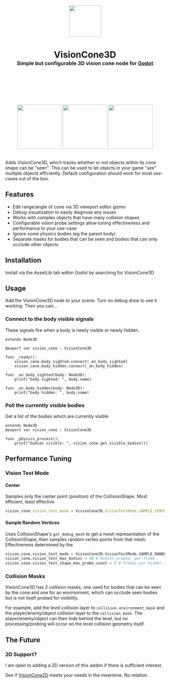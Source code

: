 <div align="center">
	<br/>
	<br/>
	<img src="addons/tattomoosa.vision_cone_3d/icons/VisionCone3D.svg" width="100"/>
	<br/>
	<h1>
		VisionCone3D
		<br/>
		<sub>
		<sub>
		<sub>
		Simple but configurable 3D vision cone node for <a href="https://godotengine.org/">Godot</a>
		</sub>
		</sub>
		</sub>
		<br/>
		<br/>
		<br/>
	</h1>
	<br/>
	<br/>
	<img src="./readme_images/demo.png" height="140">
	<img src="./readme_images/stress_test.png" height="140">
	<img src="./readme_images/editor_view.png" height="140">
	<br/>
	<br/>
</div>

Adds VisionCone3D, which tracks whether or not objects within its cone shape can be "seen".
This can be used to let objects in your game "see" multiple objects efficiently.
Default configuration should work for most use-cases out of the box.

## Features

* Edit range/angle of cone via 3D viewport editor gizmo
* Debug visualization to easily diagnose any issues
* Works with complex objects that have many collision shapes
* Configurable vision probe settings allow tuning effectiveness and performance to your use-case
* Ignore some physics bodies (eg the parent body)
* Separate masks for bodies that can be seen and bodies that can only occlude other objects

## Installation

Install via the AssetLib tab within Godot by searching for VisionCone3D

## Usage

Add the VisionCone3D node to your scene. Turn on debug draw to see it working. Then you can...

### Connect to the body visible signals

These signals fire when a body is newly visible or newly hidden.

```gdscript
extends Node3D

@export var vision_cone : VisionCone3D

func _ready():
	vision_cone.body_sighted.connect(_on_body_sighted)
	vision_cone.body_hidden.connect(_on_body_hidden)

func _on_body_sighted(body: Node3D):
	print("body sighted: ", body.name)

func _on_body_hidden(body: Node3D):
	print("body hidden: ", body.name)
```

### Poll the currently visible bodies

Get a list of the bodies which are currently visible

```
extends Node3D
@export var vision_cone : VisionCone3D

func _physics_process():
	print("bodies visible: ", vision_cone.get_visible_bodies())
```

## Performance Tuning

### Vision Test Mode

#### Center

Samples only the center point (position) of the CollisionShape. Most efficient, least effective

```js
vision_cone.vision_test_mode = VisionCone3D.VisionTestMode.SAMPLE_CENTER
```

#### Sample Random Vertices

Uses CollisionShape's `get_debug_mesh` to get a mesh representation of the CollisionShape,
then samples random vertex points from that mesh.
Effectiveness determined by the 

```python
vision_cone.vision_test_mode = VisionCone3D.VisionTestMode.SAMPLE_RANDOM_VERTICES
vision_cone.vision_test_max_bodies = 50 # Bodies probed, per-frame
vision_cone.vision_test_shape_max_probe_count = 5 # Probes per hidden shape
```

### Collision Masks

VisionCone3D has 2 collision masks, one used for bodies that can be seen by the cone and one for an environment,
which can occlude seen bodies but is not itself probed for visibility.

For example, add the level collision layer to `collision_environment_mask` and the player/enemy/object collision layer to the `collision_mask`.
The player/enemy/object can then hide behind the level, but no processing/probing will occur on the level collision geometry itself.

## The Future

### 2D Support?

I am open to adding a 2D version of this addon if there is sufficient interest.

See if [VisionCone2D](https://github.com/d-bucur/godot-vision-cone) meets your needs in the meantime. No relation.
